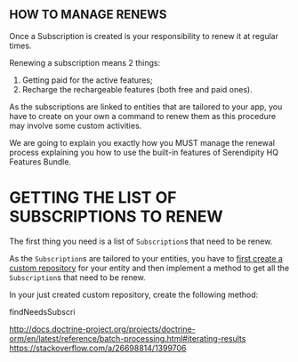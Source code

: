 HOW TO MANAGE RENEWS
--------------------

Once a Subscription is created is your responsibility to renew it at regular times.
 
Renewing a subscription means 2 things:

1. Getting paid for the active features;
2. Recharge the rechargeable features (both free and paid ones).

As the subscriptions are linked to entities that are tailored to your app, you have to create on your own a command to
 renew them as this procedure may involve some custom activities.

We are going to explain you exactly how you MUST manage the renewal process explaining you how to use the built-in
 features of Serendipity HQ Features Bundle.

GETTING THE LIST OF SUBSCRIPTIONS TO RENEW
==========================================

The first thing you need is a list of `Subscription`s that need to be renew.

As the `Subscription`s are tailored to your entities, you have to [first create a custom repository](https://symfony.com/doc/current/doctrine/repository.html) for your entity and
then implement a method to get all the `Subscription`s that need to be renew. 

In your just created custom repository, create the following method:

findNeedsSubscri

http://docs.doctrine-project.org/projects/doctrine-orm/en/latest/reference/batch-processing.html#iterating-results
https://stackoverflow.com/a/26698814/1399706

